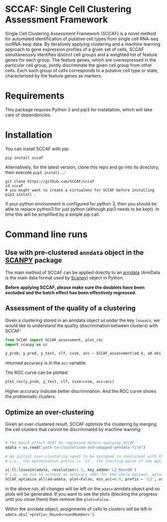 # SCCAF: Single Cell Clustering Assessment Framework

Single Cell Clustering Assessment Framework (SCCAF) is a novel method for automated identification of putative cell types from single cell RNA-seq (scRNA-seq) data. By iteratively applying clustering and a machine learning approach to gene expression profiles of a given set of cells, SCCAF simultaneously identifies distinct cell groups and a weighted list of feature genes for each group. The feature genes, which are overexpressed in the particular cell group, jointly discriminate the given cell group from other cells. Each such group of cells corresponds to a putative cell type or state, characterised by the feature genes as markers.

# Requirements

This package requires Python 3 and pip3 for installation, which will take care of dependencies.

# Installation

You can install SCCAF with pip:

```
pip install sccaf
```

Alternatively, for the latest version, clone this repo and go into its directory, then execute `pip3 install .`:

```
git clone https://github.com/SCCAF/sccaf
cd sccaf
# you might want to create a virtualenv for SCCAF before installing
pip3 install .
```

if your python environment is configured for python 3, then you should be able to replace python3 for just python (although pip3 needs to be kept). In time this will be simplified by a simple pip call.

# Command line runs

## Use with pre-clustered `anndata` object in the [SCANPY](https://scanpy.readthedocs.io/en/stable/) package

The main method of SCCAF can be applied directly to an [anndata](https://anndata.readthedocs.io/en/stable/) (AnnData is the main data format used by [Scanpy](https://scanpy.readthedocs.io/en/stable/)) object in Python. 

**Before applying SCCAF, please make sure the doublets have been excluded and the batch effect has been effectively regressed.**

## Assessment of the quality of a clustering

Given a clustering stored in an anndata object `ad` under the key `louvain`, we would like to understand the quality (discrimination between clusters) with SCCAF:

```python
from SCCAF import SCCAF_assessment, plot_roc
import scanpy as sc

y_prob, y_pred, y_test, clf, cvsm, acc = SCCAF_assessment(ad.X, ad.obs['louvain'], n=100)
```

returned accuracy is in the `acc` variable.

The ROC curve can be plotted:

```python
plot_roc(y_prob, y_test, clf, cvsm=cvsm, acc=acc)
```

Higher accuracy indicate better discrimination. And the ROC curve shows the problematic clusters. 

## Optimize an over-clustering

Given an over-clustered result, SCCAF optimize the clustering by merging the cell clusters that cannot be discriminated by machine learning:

```python

# The batch effect MUST be regressed before applying SCCAF
adata = sc.read("path-to-clusterised-and-umapped-anndata-file")

# An initial over-clustering needs to be assigned in consistent with the prefix for the optimization.
# i.e., the optimization prefix is `L2`, the starting point of the optimization of `%s_Round0`%prefix, which is `L2_Round0`.

sc.tl.louvain(adata, resolution=1.5, key_added='L2_Round0')
# i.e., we aim to achieve an accuracy >90% for the whole dataset, optimize based on the PCA space:
SCCAF_optimize_all(ad=adata, plot=False, min_acc=0.9, prefix = 'L2', use='pca')
```

in the above run, all changes will be left on the `adata` anndata object and no plots
will be generated. If you want to see the plots (blocking the progress until you close them)
then remove the `plots=False`.


Within the anndata object, assignments of cells to clusters will be left in `adata.obs['<prefix>_Round<roundNumber>']`.
